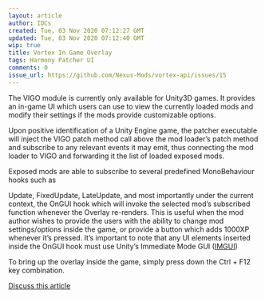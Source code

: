 ```yaml
---
layout: article
author: IDCs
created: Tue, 03 Nov 2020 07:12:27 GMT
updated: Tue, 03 Nov 2020 07:12:40 GMT
wip: true
title: Vortex In Game Overlay
tags: Harmony Patcher UI
comments: 0
issue_url: https://github.com/Nexus-Mods/vortex-api/issues/15
---
```

The VIGO module is currently only available for Unity3D games. It provides an in-game UI which users can use to view the currently loaded mods and modify their settings if the mods provide customizable options.

Upon positive identification of a Unity Engine game, the patcher executable will inject the VIGO patch method call above the mod loader’s patch method and subscribe to any relevant events it may emit, thus connecting the mod loader to VIGO and forwarding it the list of loaded exposed mods.

Exposed mods are able to subscribe to several predefined MonoBehaviour hooks such as

Update, FixedUpdate, LateUpdate, and most importantly under the current context, the OnGUI hook which will invoke the selected mod’s subscribed function whenever the Overlay re-renders. This is useful when the mod author wishes to provide the users with the ability to change mod settings/options inside the game, or provide a button which adds 1000XP whenever it’s pressed. It’s important to note that any UI elements inserted inside the OnGUI hook must use Unity’s Immediate Mode GUI ([IMGUI](https://docs.unity3d.com/Manual/GUIScriptingGuide.html))

To bring up the overlay inside the game, simply press down the Ctrl + F12 key combination.

[Discuss this article](https://github.com/Nexus-Mods/vortex-api/issues/15)